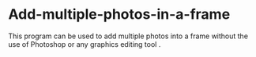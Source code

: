 # Add-multiple-photos-in-a-frame
This program can be used to add multiple photos  into a frame without the use of Photoshop or any graphics editing tool .
